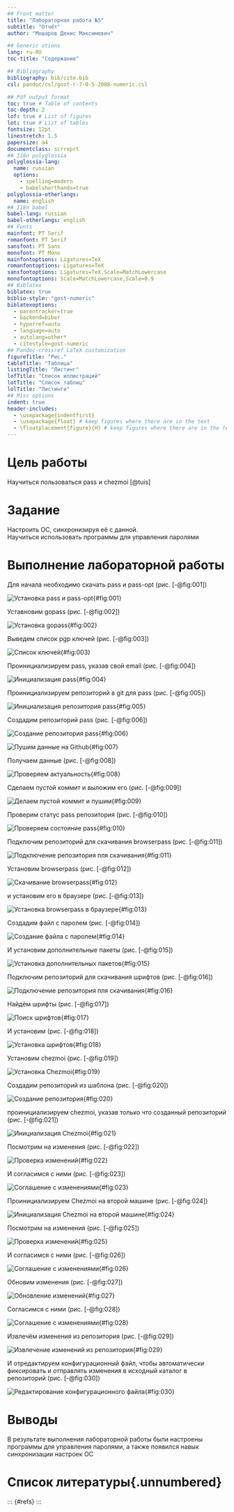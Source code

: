 ```yaml
---
## Front matter
title: "Лабораторная работа №5"
subtitle: "Отчёт"
author: "Мошаров Денис Максимович"

## Generic otions
lang: ru-RU
toc-title: "Содержание"

## Bibliography
bibliography: bib/cite.bib
csl: pandoc/csl/gost-r-7-0-5-2008-numeric.csl

## Pdf output format
toc: true # Table of contents
toc-depth: 2
lof: true # List of figures
lot: true # List of tables
fontsize: 12pt
linestretch: 1.5
papersize: a4
documentclass: scrreprt
## I18n polyglossia
polyglossia-lang:
  name: russian
  options:
	- spelling=modern
	- babelshorthands=true
polyglossia-otherlangs:
  name: english
## I18n babel
babel-lang: russian
babel-otherlangs: english
## Fonts
mainfont: PT Serif
romanfont: PT Serif
sansfont: PT Sans
monofont: PT Mono
mainfontoptions: Ligatures=TeX
romanfontoptions: Ligatures=TeX
sansfontoptions: Ligatures=TeX,Scale=MatchLowercase
monofontoptions: Scale=MatchLowercase,Scale=0.9
## Biblatex
biblatex: true
biblio-style: "gost-numeric"
biblatexoptions:
  - parentracker=true
  - backend=biber
  - hyperref=auto
  - language=auto
  - autolang=other*
  - citestyle=gost-numeric
## Pandoc-crossref LaTeX customization
figureTitle: "Рис."
tableTitle: "Таблица"
listingTitle: "Листинг"
lofTitle: "Список иллюстраций"
lotTitle: "Список таблиц"
lolTitle: "Листинги"
## Misc options
indent: true
header-includes:
  - \usepackage{indentfirst}
  - \usepackage{float} # keep figures where there are in the text
  - \floatplacement{figure}{H} # keep figures where there are in the text
---
```


# Цель работы

Научиться пользоваться pass и chezmoi [@tuis]

# Задание

Настроить ОС, синхронизируя её с данной.  
Научиться использовать программы для управления паролями 

# Выполнение лабораторной работы

Для начала необходимо скачать pass и pass-opt (рис. [-@fig:001])

![Установка pass и pass-opt](image/1.png){#fig:001}

Уставновим gopass (рис. [-@fig:002])

![Установка gopass](image/2.png){#fig:002}

Выведем список pgp ключей (рис. [-@fig:003])

![Список ключей](image/3.png){#fig:003}

Проинициализируем pass, указав свой email (рис. [-@fig:004])

![Инициализация pass](image/4.png){#fig:004}

Проинициализируем репозиторий в git для pass (рис. [-@fig:005])

![Инициализация репозитория pass](image/5.png){#fig:005}

Создадим репозиторий pass (рис. [-@fig:006])

![Создание репозитория pass](image/6.png){#fig:006}
 
![Пушим данные на Github](image/7.png){#fig:007}

Получаем данные (рис. [-@fig:008])
 
![Проверяем актуальность](image/8.png){#fig:008}

Сделаем пустой коммит и выложим его (рис. [-@fig:009])
 
![Делаем пустой коммит и пушим](image/9.png){#fig:009}

Проверим статус pass репозитория (рис. [-@fig:010])
 
![Проверяем состояние pass](image/10.png){#fig:010}

Подключим репозиторий для скачивания browserpass (рис. [-@fig:011])
 
![Подключение репозитория пля скачивания](image/11.png){#fig:011}

Установим browserpass (рис. [-@fig:012])
 
![Скачивание browserpass](image/12.png){#fig:012}

и установим его в браузере (рис. [-@fig:013])
 
![Установка browserpass в браузере](image/13.png){#fig:013}

Создадим файл с паролем (рис. [-@fig:014])
 
![Создание файла с паролем](image/14.png){#fig:014}

И установим дополнительные пакеты (рис. [-@fig:015])
 
![Установка дополнительных пакетов](image/15.png){#fig:015}

Подключим репозиторий для скачивания шрифтов (рис. [-@fig:016])
 
![Подключение репозитория пля скачивания](image/16.png){#fig:016}

Найдём шрифты (рис. [-@fig:017])
 
![Поиск шрифтов](image/17.png){#fig:017}

И установим (рис. [-@fig:018])
 
![Установка шрифтов](image/18.png){#fig:018}

Установим chezmoi (рис. [-@fig:019])
 
![Установка Chezmoi](image/19.png){#fig:019}

Создадим репозиторий из шаблона (рис. [-@fig:020])
 
![Создание репозитория](image/20.png){#fig:020}

проинициализируем chezmoi, указав только что созданный репозиторий (рис. [-@fig:021])
 
![Инициализация Chezmoi](image/21.png){#fig:021}

Посмотрим на изменения (рис. [-@fig:022])
 
![Проверка изменений](image/22.png){#fig:022}

И согласимся с ними (рис. [-@fig:023])
 
![Соглашение с изменениями](image/23.png){#fig:023}

Проинициализируем Chezmoi на второй машине (рис. [-@fig:024])
 
![Инициализация Chezmoi на второй машине](image/24.png){#fig:024}

Посмотрим на изменения (рис. [-@fig:025])
 
![Проверка изменений](image/25.png){#fig:025}

И согласимся с ними (рис. [-@fig:026])
 
![Соглашение с изменениями](image/26.png){#fig:026}

Обновим изменения (рис. [-@fig:027])
 
![Обновление изменений](image/27.png){#fig:027}

Согласимся с ними (рис. [-@fig:028])
 
![Соглашение с изменениями](image/28.png){#fig:028}

Извлечём изменения из репозитория (рис. [-@fig:029])
 
![Извлечение изменений из репозитория](image/29.png){#fig:029}

И отредактируем конфигурационный файл, чтобы автоматически фиксировать и отправлять изменения в исходный каталог в репозиторий (рис. [-@fig:030])
 
![Редактирование конфигурационного файла](image/30.png){#fig:030}

# Выводы

В результате выполнения лабораторной работы были настроены программы для управления паролями, а также появился навык синхронизации настроек ОС

# Список литературы{.unnumbered}

::: {#refs}
:::

